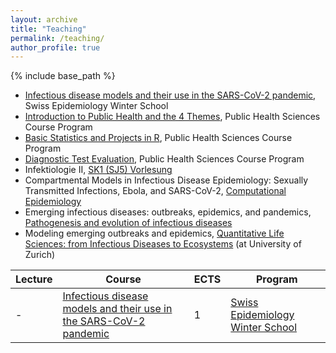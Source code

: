 ```yaml
---
layout: archive
title: "Teaching"
permalink: /teaching/
author_profile: true
---
```


{% include base_path %}

- [Infectious disease models and their use in the SARS-CoV-2 pandemic](https://www.epi-winterschool.org/wp-content/uploads/2021/06/WS2022_AlthausRiouHodcroft_Infectious_disease_description.pdf), Swiss Epidemiology Winter School
- [Introduction to Public Health and the 4 Themes](https://zuw.me/kurse/dt.php?kid=4448), Public Health Sciences Course Program
- [Basic Statistics and Projects in R](https://zuw.me/kurse/dt.php?kid=4474), Public Health Sciences Course Program
- [Diagnostic Test Evaluation](https://zuw.me/kurse/dt.php?kid=4480), Public Health Sciences Course Program
- Infektiologie II, [SK1 (SJ5) Vorlesung](https://www.ksl.unibe.ch/KSL/kurzansicht?4&stammNr=451204&semester=FS2023&lfdNr=0)
- Compartmental Models in Infectious Disease Epidemiology: Sexually Transmitted Infections, Ebola, and SARS-CoV-2, [Computational Epidemiology](https://www.ksl.unibe.ch/KSL/kurzansicht?10&stammNr=467294&semester=HS2022&lfdNr=0)
- Emerging infectious diseases: outbreaks, epidemics, and pandemics, [Pathogenesis and evolution of infectious diseases](https://www.ksl.unibe.ch/KSL/kurzansicht?2&stammNr=4542&semester=HS2022&lfdNr=0)
- Modeling emerging outbreaks and epidemics, [Quantitative Life Sciences: from Infectious Diseases to Ecosystems](https://studentservices.uzh.ch/uzh/anonym/vvz/?sap-language=EN&sap-ui-language=EN#/details/2022/003/SM/50797178) (at University of Zurich)

Lecture | Course | ECTS | Program
------- | ------ | ---- | -------
\- | [Infectious disease models and their use in the SARS-CoV-2 pandemic](https://www.epi-winterschool.org/wp-content/uploads/2021/06/WS2022_AlthausRiouHodcroft_Infectious_disease_description.pdf) | 1 | [Swiss Epidemiology Winter School](https://www.epi-winterschool.org)
